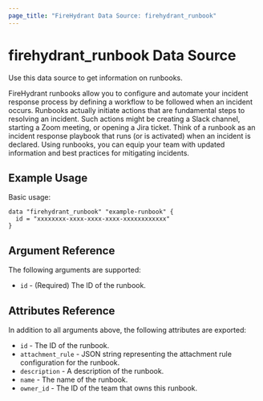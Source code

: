 ```yaml
---
page_title: "FireHydrant Data Source: firehydrant_runbook"
---
```


# firehydrant_runbook Data Source

Use this data source to get information on runbooks.

FireHydrant runbooks allow you to configure and automate your incident response process by defining a workflow 
to be followed when an incident occurs. Runbooks actually initiate actions that are fundamental steps to 
resolving an incident. Such actions might be creating a Slack channel, starting a Zoom meeting, or opening 
a Jira ticket. Think of a runbook as an incident response playbook that runs (or is activated) when
an incident is declared. Using runbooks, you can equip your team with updated information and best practices 
for mitigating incidents.

## Example Usage

Basic usage:
```hcl
data "firehydrant_runbook" "example-runbook" {
  id = "xxxxxxxx-xxxx-xxxx-xxxx-xxxxxxxxxxxx"
}
```

## Argument Reference

The following arguments are supported:

* `id` - (Required) The ID of the runbook.

## Attributes Reference

In addition to all arguments above, the following attributes are exported:

* `id` - The ID of the runbook.
* `attachment_rule` - JSON string representing the attachment rule configuration for the runbook.
* `description` - A description of the runbook.
* `name` - The name of the runbook.
* `owner_id` - The ID of the team that owns this runbook.
